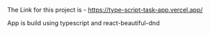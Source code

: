 The Link for this project is - https://type-script-task-app.vercel.app/

App is build using typescript and react-beautiful-dnd
